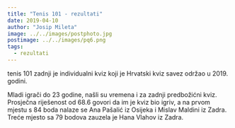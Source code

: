 ```yaml
---
title: "Tenis 101 - rezultati"
date: 2019-04-10
author: "Josip Mileta"
image: ../../images/postphoto.jpg
postimage: ../../images/pq6.png
tags:
  - rezultati
---
```


tenis 101 zadnji je individualni kviz koji je Hrvatski kviz savez održao u 2019. godini.

Mladi igrači do 23 godine, našli su vremena i za zadnji predbožićni kviz. Prosječna riješenost od 68.6 govori da im je kviz bio igriv, a na prvom mjestu s 84 boda nalaze se Ana Pašalić iz Osijeka i Mislav Maldini iz Zadra. Treće mjesto sa 79 bodova zauzela je Hana Vlahov iz Zadra.
